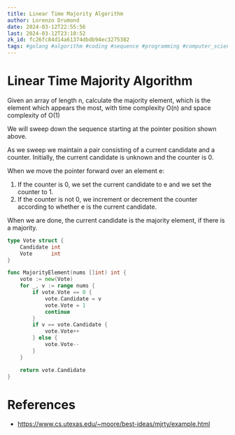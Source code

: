 ```yaml
---
title: Linear Time Majority Algorithm
author: Lorenzo Drumond
date: 2024-03-12T22:55:56
last: 2024-03-12T23:10:52
zk_id: fc26fc84d14a61374dbdb94ec3275382
tags: #golang #algorithm #coding #sequence #programming #computer_science #linear #majority #snippet #array
---
```



# Linear Time Majority Algorithm
Given an array of length n, calculate the majority element, which is the element which appears the most, with time complexity O(n) and space complexity of O(1)

We will sweep down the sequence starting at the pointer position shown above.

As we sweep we maintain a pair consisting of a current candidate and a counter. Initially, the current candidate is unknown and the counter is 0.

When we move the pointer forward over an element e:

1. If the counter is 0, we set the current candidate to e and we set the counter to 1.
2. If the counter is not 0, we increment or decrement the counter according to whether e is the current candidate.

When we are done, the current candidate is the majority element, if there is a majority.

```go
type Vote struct {
	Candidate int
	Vote      int
}

func MajorityElement(nums []int) int {
	vote := new(Vote)
	for _, v := range nums {
		if vote.Vote == 0 {
			vote.Candidate = v
			vote.Vote = 1
			continue
		}
		if v == vote.Candidate {
			vote.Vote++
		} else {
			vote.Vote--
		}
	}

	return vote.Candidate
}
```

# References
- https://www.cs.utexas.edu/~moore/best-ideas/mjrty/example.html
